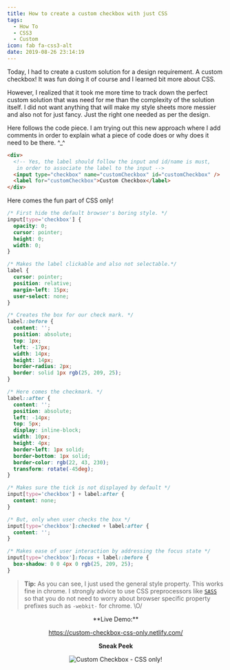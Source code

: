 ```yaml
---
title: How to create a custom checkbox with just CSS
tags:
  - How To
  - CSS3
  - Custom
icon: fab fa-css3-alt
date: 2019-08-26 23:14:19
---
```



Today, I had to create a custom solution for a design requirement. A custom checkbox! It was fun doing it of course and I learned bit more about CSS.

However, I realized that it took me more time to track down the perfect custom solution that was need for me than the complexity of the solution itself. I did not want anything that will make my style sheets more messier and also not for just fancy. Just the right one needed as per the design.

Here follows the code piece. I am trying out this new approach where I add comments in order to explain what a piece of code does or why does it need to be there. ^\_^

```html
<div>
  <!-- Yes, the label should follow the input and id/name is must,
   in order to associate the label to the input -->
  <input type="checkbox" name="customCheckbox" id="customCheckbox" />
  <label for="customCheckbox">Custom Checkbox</label>
</div>
```

Here comes the fun part of CSS only!

```css
/* First hide the default browser's boring style. */
input[type='checkbox'] {
  opacity: 0;
  cursor: pointer;
  height: 0;
  width: 0;
}

/* Makes the label clickable and also not selectable.*/
label {
  cursor: pointer;
  position: relative;
  margin-left: 15px;
  user-select: none;
}

/* Creates the box for our check mark. */
label::before {
  content: '';
  position: absolute;
  top: 1px;
  left: -17px;
  width: 14px;
  height: 14px;
  border-radius: 2px;
  border: solid 1px rgb(25, 209, 25);
}

/* Here comes the checkmark. */
label::after {
  content: '';
  position: absolute;
  left: -14px;
  top: 5px;
  display: inline-block;
  width: 10px;
  height: 4px;
  border-left: 1px solid;
  border-bottom: 1px solid;
  border-color: rgb(22, 43, 230);
  transform: rotate(-45deg);
}

/* Makes sure the tick is not displayed by default */
input[type='checkbox'] + label:after {
  content: none;
}

/* But, only when user checks the box */
input[type='checkbox']:checked + label:after {
  content: '';
}

/* Makes ease of user interaction by addressing the focus state */
input[type='checkbox']:focus + label::before {
  box-shadow: 0 0 4px 0 rgb(25, 209, 25);
}
```

> **Tip:** As you can see, I just used the general style property. This works fine in chrome. I strongly advice to use CSS preprocessors like [`SASS`](https://sass-lang.com/) so that you do not need to worry about browser specific property prefixes such as `-webkit-` for chrome. \O/

<center>
**Live Demo:**

https://custom-checkbox-css-only.netlify.com/

**Sneak Peek**

![Custom Checkbox - CSS only!](./custom-checkbox-css-only.png 'Custom Checkbox - CSS only!')

</center>
